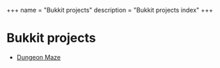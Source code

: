 +++
name = "Bukkit projects"
description = "Bukkit projects index"
+++

# Bukkit projects

- [Dungeon Maze](bukkit/dungeon-maze/)

